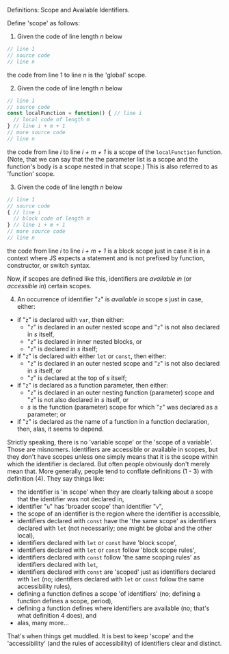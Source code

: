 Definitions: Scope and Available Identifiers.

Define 'scope' as follows:

1. Given the code of line length _n_ below

```js
// line 1
// source code
// line n
```

the code from line 1 to line _n_ is the 'global' scope.

2. Given the code of line length _n_ below

```js
// line 1
// source code
const localFunction = function() { // line i
  // local code of length m
} // line i + m + 1
// more source code
// line n
```

the code from line _i_ to line _i + m + 1_ is a scope of the `localFunction` function. (Note, that we can say that the the parameter list is a scope and the function's body is a scope nested in that scope.) This is also referred to as 'function' scope.

3. Given the code of line length _n_ below

```js
// line 1
// source code
{ // line i
  // block code of length m
} // line i + m + 1
// more source code
// line n
```

the code from line _i_ to line _i + m + 1_ is a block scope just in case it is in a context where JS expects a statement and is not prefixed by function, constructor, or switch syntax.

Now, if scopes are defined like this, identifiers are _available in_ (or _accessible in_) certain scopes.

4. An occurrence of identifier "`z`" is _available in_ scope _s_ just in case, either:
  - if "`z`" is declared with `var`, then either:
    - "`z`" is declared in an outer nested scope and "`z`" is not also declared in _s_ itself,
    - "`z`" is declared in inner nested blocks, or
    - "`z`" is declared in _s_ itself;
  - if "`z`" is declared with either `let` or `const`, then either:
    - "`z`" is declared in an outer nested scope and "`z`" is not also declared in _s_ itself, or
    - "`z`" is declared at the top of _s_ itself;
  - if "`z`" is declared as a function parameter, then either:
    - "`z`" is declared in an outer nesting function (parameter) scope and "`z`" is not also declared in _s_ itself, or
    - _s_ is the function (parameter) scope for which "`z`" was declared as a parameter; or
  - if "`z`" is declared as the name of a function in a function declaration, then, alas, it seems to depend.

Strictly speaking, there is no 'variable scope' or the 'scope of a variable'. Those are misnomers. Identifiers are accessible or available in scopes, but they don't have scopes unless one simply means that it is the scope within which the identifier is declared. But often people obviously don't merely mean that. More generally, people tend to conflate definitions (1 - 3) with definition (4). They say things like:

- the identifier is 'in scope' when they are clearly talking about a scope that the identifier was not declared in,
- identifier "`u`" has 'broader scope' than identifier "`v`",
- the scope of an identifier is the region where the identifier is accessible,
- identifiers declared with `const` have the 'the same scope' as identifiers declared with `let` (not necessarily; one might be global and the other local),
- identifiers declared with `let` or `const` have 'block scope',
- identifiers declared with `let` or `const` follow 'block scope rules',
- identifiers declared with `const` follow 'the same scoping rules' as identifiers declared with `let`,
- identifiers declared with `const` are 'scoped' just as identifiers declared with `let` (no; identifiers declared with `let` or `const` follow the same accessibility rules),
- defining a function defines a scope 'of identifiers' (no; defining a function defines a scope, period),
- defining a function defines where identifiers are available (no; that's what definition 4 does), and
- alas, many more...

That's when things get muddled. It is best to keep 'scope' and the 'accessibility' (and the rules of accessibility) of identifiers clear and distinct.

<!--REST IS FOR LAUNCH ONLY

OLD:

the scope of the block just in case there is either a `let` or `const` declaration within the block code of length _m_. (Note it is not enough that there is either a `let` or `const` declaration within a local scope that is _nested_ within the block from line i to line _i + m + 1_.) This is also referred to as 'block' scope.


For example, consider:

> A variable's scope determines where it is available in a program. The location where you declare a variable determines its scope. In JavaScript, variables declared with the `let` or `const` keywords have block scope.

A variable's scope does not determine where it is available in a program. Where and how it is declared determines where it is available in a program. However, speaking loosely, we can say that the location where you declare a variable determines its scope. In JavaScript, variables declared with `let` or `const` do _not_ _have_ block scope. If `z` is declared with either `let` or `const`, then `z` is available in scope _s_ just in case `z` is declared in an outer nested scope and `z` is not also declared in _s_ itself, or `z` is declared at the top of _s_ itself. Those are the accessibility rules for identifiers declared with `let` or `const`; do not confuse that with block scope.

> [The] code [below] declares a variable `a` and assigns it to the string `'foo'`. However, we get an error [...] since `let` creates a block-scoped variable; `a` isn't accessible outside the block.

```js
if (1 === 1) {
  let a = 'foo';
}
console.log(a); // ReferenceError: a is not defined
```

> The error tells you that `a` isn't available [...]. In other words, it isn't in scope outside of the `if` block.

We get an error not because `let` creates a block-scoped variable but because `a` isn't accessible outside the block scope within which it was declared with `let`. I wouldn't say "`a` is not 'in scope' outside of the `if` block". I would say "`a` is not available in _the_ scope outside of the `if` block".

> If, on the other hand, you declare the variable outside the `if` block, the variable is available within the block as well as after the block ends.

```js
let a = 'foo';
if (1 === 1) {
  a = 'bar';
}
console.log(a);    // => 'bar'
```

> As we can see, this code prints the string `"bar"` since `a` is accessible inside the block. Thus, we can reassign it to a different value inside the block. In other words, this `a` has a broader scope than the `a` variable in the previous example.

Everything is right here except the last sentence. The variable `a` does not have a broader scope than the `a` variable in the previous. Speaking this way causes confusion between scope and the accessibility of identifiers. It especially makes it hard on beginners. Instead, `a` is available in more scopes than the `a` variable in the previous.

> Constants declared with `const` have the same scope as variables declared with `let`.

No. Identifiers declared with `const` have the same availability as identifiers declared with `let`.

> One of the trickiest things to understand for a beginner is the concept of scope and how it pertains to accessing variables. A variable's scope is the part of the program that can access that variable by name. This is true in all programming languages. Specifically, variable scoping rules describe how and where the language finds previously declared variables.

A variable's scope is not the part of the program that can access that variable by name. Keep scope separate from the availability of identifiers in a program. Variable availability rules describe whether a variable is available in particular scopes of the code. You cannot define scope in terms of where an identifier is available.

> Note that a local variable only comes into existence when you call that function. The mere act of defining a function doesn't create any variables. The function declaration does, however, _define_ the scope of the variables. For example, in the `aFunc` function [below], the function body defines where variable `a`, when created, will be accessible.

```js
function aFunc() {
  let a = 1;
}

aFunc();
console.log(a); // ReferenceError: a is not defined
```

A function declaration does define a scope, but not "the scope of the variables". It defines a scope, period. The `aFunc` does not define where `a` is accessible. The definition of identifier availability does that.

> [W]hen we talk about the scope of a variable, it doesn't matter whether we ever execute the code. For instance, suppose we had the following complete program:

```js
function aFunc() {
  let foo = 1;
}
```

> Though we never invoke `aFunc` and never create the `foo` variable, we still talk of it as in scope within `aFunc`.

The `foo` variable is not 'in scope' within `aFunc`. Instead, the `foo` variable is in a scope defined by declaring `aFunc`.

> [Consider the code below.] Executing `console.log(a)` [...] throws an error since `a` is not in scope in `funcB`. The declaration on line 2 does declare a variable named `a`, but that variable's scope is confined to `funcA`. `funcB `can't see the variable at all [...]. That also means that we could declare a separate `a` variable in `funcB` if we wanted. The two `a` variables would have different local scopes and would also be independent of each other.

```js
function funcA() {
  let a = 'hello';
  console.log(a);
}

function funcB() {
  console.log(a); // ReferenceError: a is not defined
}

funcA();
funcB();
```

Executing `console.log(a)` throws an error since there is no `a` variable that is accessible from `funcB`.

> Nested functions follow the same rules of inner and outer scoped variables. When dealing with nested functions, our usage of what's "outer" or "inner" is going to be relative. We'll switch vocabulary and talk about the "first level," "second level," and "third level."

```js
let a = 1;           // first level variable

function foo() {     // second level
  let b = 2;

  function bar() {   // third level
    let c = 3;
    console.log(a);  // => 1
    console.log(b);  // => 2
    console.log(c);  // => 3
  }

  bar();

  console.log(a);    // => 1
  console.log(b);    // => 2
  console.log(c);    // => ReferenceError
}

foo();
```

> If some of the outputs above surprise you, you should study the code carefully and make sure you understand the rules around inner scope versus outer scope.

There are no rules around inner scope versus outer scope. There are rules about identifier accessibility in scopes.

> Take a look at the following code:

```js
[1, 2, 3].forEach(number => {
  console.log(number);
});
```

> Here, `number` is a parameter that represents a value that the callback function expects when it is invoked. It represents each element as the `forEach` method iterates through the array. Parameters are also local variables and the same scoping rules apply to them.

The last statement is incoherent or false. In particular, the 'scoping rules' fails to refer (what is a scoping rule?), but even if you replace 'scoping rules' with 'rules of availability', the statement is false.

> [...] Constructs like if/else and the for and while loops define new block scopes. The rules for block scopes are identical to those for function scopes.
Outer blocks cannot access variables from inner scopes.
Inner blocks can access variables from outer scopes.
Variables defined in an inner block can shadow variables from outer scopes.

The first statement in this passage is false. Also, there are no 'rules for block scopes'. However, there are rules of identifier accessibility that pertain to identifiers declared with either `let` or `const`.

> Scope describes how and where the language finds and retrieves values from declared variables.

False.

> Defining a function creates new scopes.

True.

> Functions must contain a variable declaration to create a new scope.

False.

> An identifier can either be available or not within scopes.

True.

> Functions and blocks always create new scopes.

True.

OLD:
False.
-->
